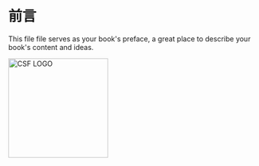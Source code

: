 # 前言

This file file serves as your book's preface, a great place to describe your book's content and ideas.


<img src="https://i.imgur.com/Sh1d4RZ.png" title="CSF LOGO" alt="CSF LOGO" width="200" height="200" />